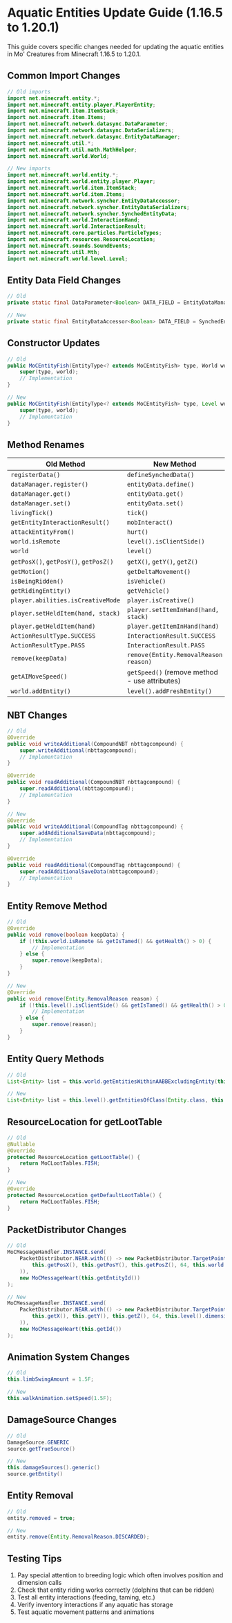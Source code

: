 # Aquatic Entities Update Guide (1.16.5 to 1.20.1)

This guide covers specific changes needed for updating the aquatic entities in Mo' Creatures from Minecraft 1.16.5 to 1.20.1.

## Common Import Changes

```java
// Old imports
import net.minecraft.entity.*;
import net.minecraft.entity.player.PlayerEntity;
import net.minecraft.item.ItemStack;
import net.minecraft.item.Items;
import net.minecraft.network.datasync.DataParameter;
import net.minecraft.network.datasync.DataSerializers;
import net.minecraft.network.datasync.EntityDataManager;
import net.minecraft.util.*;
import net.minecraft.util.math.MathHelper;
import net.minecraft.world.World;

// New imports
import net.minecraft.world.entity.*;
import net.minecraft.world.entity.player.Player;
import net.minecraft.world.item.ItemStack;
import net.minecraft.world.item.Items;
import net.minecraft.network.syncher.EntityDataAccessor;
import net.minecraft.network.syncher.EntityDataSerializers;
import net.minecraft.network.syncher.SynchedEntityData;
import net.minecraft.world.InteractionHand;
import net.minecraft.world.InteractionResult;
import net.minecraft.core.particles.ParticleTypes;
import net.minecraft.resources.ResourceLocation;
import net.minecraft.sounds.SoundEvents;
import net.minecraft.util.Mth;
import net.minecraft.world.level.Level;
```

## Entity Data Field Changes

```java
// Old
private static final DataParameter<Boolean> DATA_FIELD = EntityDataManager.createKey(MoCEntityFish.class, DataSerializers.BOOLEAN);

// New
private static final EntityDataAccessor<Boolean> DATA_FIELD = SynchedEntityData.defineId(MoCEntityFish.class, EntityDataSerializers.BOOLEAN);
```

## Constructor Updates

```java
// Old
public MoCEntityFish(EntityType<? extends MoCEntityFish> type, World world) {
    super(type, world);
    // Implementation
}

// New
public MoCEntityFish(EntityType<? extends MoCEntityFish> type, Level world) {
    super(type, world);
    // Implementation
}
```

## Method Renames

| Old Method | New Method |
|------------|------------|
| `registerData()` | `defineSynchedData()` |
| `dataManager.register()` | `entityData.define()` |
| `dataManager.get()` | `entityData.get()` |
| `dataManager.set()` | `entityData.set()` |
| `livingTick()` | `tick()` |
| `getEntityInteractionResult()` | `mobInteract()` |
| `attackEntityFrom()` | `hurt()` |
| `world.isRemote` | `level().isClientSide()` |
| `world` | `level()` |
| `getPosX()`, `getPosY()`, `getPosZ()` | `getX()`, `getY()`, `getZ()` |
| `getMotion()` | `getDeltaMovement()` |
| `isBeingRidden()` | `isVehicle()` |
| `getRidingEntity()` | `getVehicle()` |
| `player.abilities.isCreativeMode` | `player.isCreative()` |
| `player.setHeldItem(hand, stack)` | `player.setItemInHand(hand, stack)` |
| `player.getHeldItem(hand)` | `player.getItemInHand(hand)` |
| `ActionResultType.SUCCESS` | `InteractionResult.SUCCESS` |
| `ActionResultType.PASS` | `InteractionResult.PASS` |
| `remove(keepData)` | `remove(Entity.RemovalReason reason)` |
| `getAIMoveSpeed()` | `getSpeed()` (remove method - use attributes) |
| `world.addEntity()` | `level().addFreshEntity()` |

## NBT Changes

```java
// Old
@Override
public void writeAdditional(CompoundNBT nbttagcompound) {
    super.writeAdditional(nbttagcompound);
    // Implementation
}

@Override
public void readAdditional(CompoundNBT nbttagcompound) {
    super.readAdditional(nbttagcompound);
    // Implementation
}

// New
@Override
public void writeAdditional(CompoundTag nbttagcompound) {
    super.addAdditionalSaveData(nbttagcompound);
    // Implementation
}

@Override
public void readAdditional(CompoundTag nbttagcompound) {
    super.readAdditionalSaveData(nbttagcompound);
    // Implementation
}
```

## Entity Remove Method

```java
// Old
@Override
public void remove(boolean keepData) {
    if (!this.world.isRemote && getIsTamed() && getHealth() > 0) {
        // Implementation
    } else {
        super.remove(keepData);
    }
}

// New
@Override
public void remove(Entity.RemovalReason reason) {
    if (!this.level().isClientSide() && getIsTamed() && getHealth() > 0) {
        // Implementation
    } else {
        super.remove(reason);
    }
}
```

## Entity Query Methods

```java
// Old
List<Entity> list = this.world.getEntitiesWithinAABBExcludingEntity(this, getBoundingBox().grow(8D, 3D, 8D));

// New
List<Entity> list = this.level().getEntitiesOfClass(Entity.class, this.getBoundingBox().inflate(8D, 3D, 8D), entity -> entity != this);
```

## ResourceLocation for getLootTable

```java
// Old
@Nullable
@Override
protected ResourceLocation getLootTable() {
    return MoCLootTables.FISH;
}

// New
@Override
protected ResourceLocation getDefaultLootTable() {
    return MoCLootTables.FISH;
}
```

## PacketDistributor Changes

```java
// Old
MoCMessageHandler.INSTANCE.send(
    PacketDistributor.NEAR.with(() -> new PacketDistributor.TargetPoint(
        this.getPosX(), this.getPosY(), this.getPosZ(), 64, this.world.getDimensionKey()
    )), 
    new MoCMessageHeart(this.getEntityId())
);

// New
MoCMessageHandler.INSTANCE.send(
    PacketDistributor.NEAR.with(() -> new PacketDistributor.TargetPoint(
        this.getX(), this.getY(), this.getZ(), 64, this.level().dimension()
    )), 
    new MoCMessageHeart(this.getId())
);
```

## Animation System Changes

```java
// Old
this.limbSwingAmount = 1.5F;

// New
this.walkAnimation.setSpeed(1.5F);
```

## DamageSource Changes

```java
// Old
DamageSource.GENERIC
source.getTrueSource()

// New
this.damageSources().generic()
source.getEntity()
```

## Entity Removal

```java
// Old
entity.removed = true;

// New
entity.remove(Entity.RemovalReason.DISCARDED);
```

## Testing Tips

1. Pay special attention to breeding logic which often involves position and dimension calls
2. Check that entity riding works correctly (dolphins that can be ridden)
3. Test all entity interactions (feeding, taming, etc.)
4. Verify inventory interactions if any aquatic has storage
5. Test aquatic movement patterns and animations 